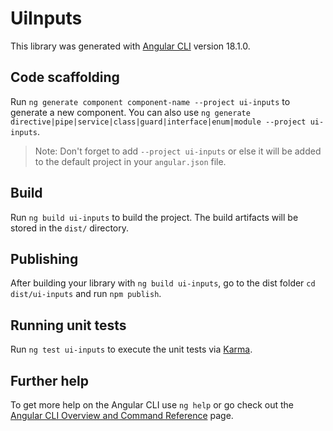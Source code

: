# UiInputs

This library was generated with [Angular CLI](https://github.com/angular/angular-cli) version 18.1.0.

## Code scaffolding

Run `ng generate component component-name --project ui-inputs` to generate a new component. You can also use `ng generate directive|pipe|service|class|guard|interface|enum|module --project ui-inputs`.
> Note: Don't forget to add `--project ui-inputs` or else it will be added to the default project in your `angular.json` file. 

## Build

Run `ng build ui-inputs` to build the project. The build artifacts will be stored in the `dist/` directory.

## Publishing

After building your library with `ng build ui-inputs`, go to the dist folder `cd dist/ui-inputs` and run `npm publish`.

## Running unit tests

Run `ng test ui-inputs` to execute the unit tests via [Karma](https://karma-runner.github.io).

## Further help

To get more help on the Angular CLI use `ng help` or go check out the [Angular CLI Overview and Command Reference](https://angular.dev/tools/cli) page.
